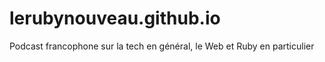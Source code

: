 # lerubynouveau.github.io
Podcast francophone sur la tech en général, le Web et Ruby en particulier
